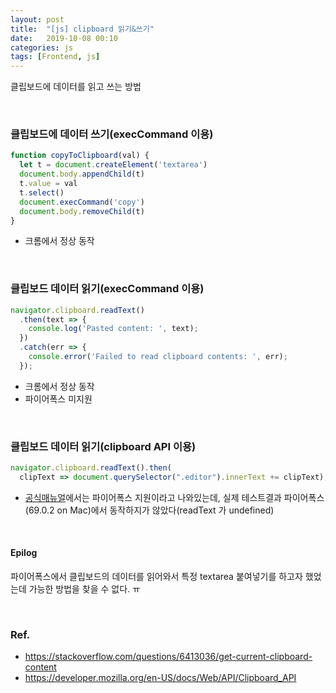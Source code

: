 ```yaml
---
layout: post
title:  "[js] clipboard 읽기&쓰기"
date:   2019-10-08 00:10
categories: js
tags: [Frontend, js]
---
```

클립보드에 데이터를 읽고 쓰는 방법

<br>

### 클립보드에 데이터 쓰기(execCommand 이용)
```javascript
function copyToClipboard(val) {
  let t = document.createElement('textarea')
  document.body.appendChild(t)
  t.value = val
  t.select()
  document.execCommand('copy')
  document.body.removeChild(t)
}
```
- 크롬에서 정상 동작

<br>

### 클립보드 데이터 읽기(execCommand 이용)
```javascript
navigator.clipboard.readText()
  .then(text => {
    console.log('Pasted content: ', text);
  })
  .catch(err => {
    console.error('Failed to read clipboard contents: ', err);
  });
```
- 크롬에서 정상 동작
- 파이어폭스 미지원

<br>

### 클립보드 데이터 읽기(clipboard API 이용)
```javascript
navigator.clipboard.readText().then(
  clipText => document.querySelector(".editor").innerText += clipText);
```
- [공식매뉴얼](https://developer.mozilla.org/en-US/docs/Web/API/Clipboard_API)에서는 파이어폭스 지원이라고 나와있는데, 실제 테스트결과 파이어폭스(69.0.2 on Mac)에서 동작하지가 않았다(readText 가 undefined)

<br>

#### Epilog
파이어폭스에서 클립보드의 데이터를 읽어와서 특정 textarea 붙여넣기를 하고자 했었는데 가능한 방법을 찾을 수 없다. ㅠ

<br>

### Ref.
- https://stackoverflow.com/questions/6413036/get-current-clipboard-content
- https://developer.mozilla.org/en-US/docs/Web/API/Clipboard_API